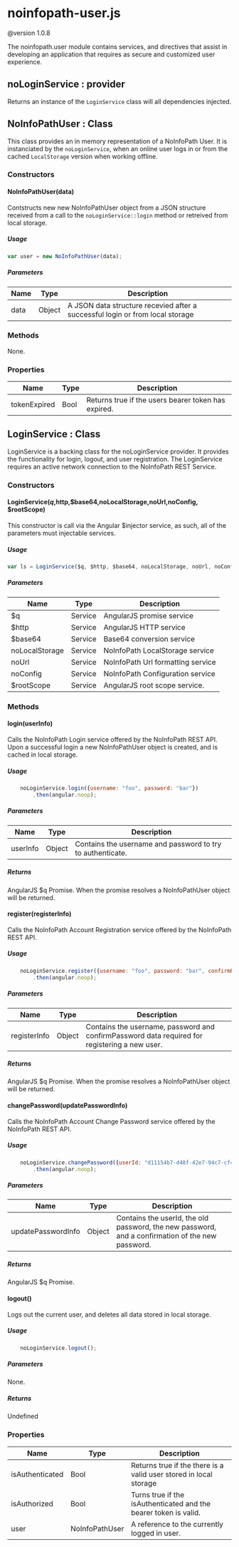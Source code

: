 # noinfopath-user.js
@version 1.0.8


The noinfopath.user module contains services, and directives that assist in
developing an application that requires as secure and customized user
experience.


## noLoginService : provider

Returns an instance of the `LoginService` class will all dependencies
injected.

## NoInfoPathUser : Class

This class provides an in memory representation of a NoInfoPath User.
It is instanciated by the `noLoginService`, when an online user logs in
or from the cached `LocalStorage` version when working offline.

### Constructors

#### NoInfoPathUser(data)

Contstructs new new NoInfoPathUser object from a JSON structure received
from a call to the `noLoginService::login` method or retreived from
local storage.

##### Usage
```js
var user = new NoInfoPathUser(data);
```

##### Parameters

|Name|Type|Description|
|----|----|-----------|
|data|Object|A JSON data structure recevied after a successful login or from local storage|

### Methods
None.

### Properties
|Name|Type|Description|
|----|----|-----------|
|tokenExpired|Bool|Returns true if the users bearer token has expired.|


## LoginService : Class
LoginService is a backing class for the noLoginService provider. It provides the
functionality for login, logout, and user registration.  The LoginService
requires an active network connection to the NoInfoPath REST Service.

### Constructors

#### LoginService($q,$http,$base64,noLocalStorage,noUrl,noConfig, $rootScope)
This constructor is call via the Angular $injector service, as such, all
of the parameters must injectable services.

##### Usage
```js
var ls = LoginService($q, $http, $base64, noLocalStorage, noUrl, noConfig, $rootScope);
```

##### Parameters

|Name|Type|Description|
|----|----|-----------|
|$q|Service|AngularJS promise service|
|$http|Service|AngularJS HTTP service|
|$base64|Service|Base64 conversion service|
|noLocalStorage|Service|NoInfoPath LocalStorage service|
|noUrl|Service|NoInfoPath Url formatting service|
|noConfig|Service|NoInfoPath Configuration service|
|$rootScope|Service|AngularJS root scope service.|

### Methods

#### login(userInfo)
Calls the NoInfoPath Login service offered by the NoInfoPath REST API.
Upon a successful login a new NoInfoPathUser object is created, and
is cached in local storage.

##### Usage
```js
	noLoginService.login({username: "foo", password: "bar"})
		.then(angular.noop);
```
##### Parameters

|Name|Type|Description|
|----|----|-----------|
|userInfo|Object|Contains the username and password to try to authenticate.|

##### Returns
AngularJS $q Promise. When the promise resolves a NoInfoPathUser object
will be returned.

#### register(registerInfo)
Calls the NoInfoPath Account Registration service offered by the
NoInfoPath REST API.

##### Usage
```js
	noLoginService.register({username: "foo", password: "bar", confirmPassword: "bar"})
		.then(angular.noop);
```

##### Parameters

|Name|Type|Description|
|----|----|-----------|
|registerInfo|Object|Contains the username, password and confirmPassword data required for registering a new user.|

##### Returns
AngularJS $q Promise. When the promise resolves a NoInfoPathUser object
will be returned.

#### changePassword(updatePasswordInfo)
Calls the NoInfoPath Account Change Password service offered by the
NoInfoPath REST API.

##### Usage
```js
	noLoginService.changePassword({userId: "d11154b7-d48f-42e7-94c7-cf47e45e0d81", oldPassword: "hello", password: "bar", confirmPassword: "bar"})
		.then(angular.noop);
```
##### Parameters

|Name|Type|Description|
|----|----|-----------|
|updatePasswordInfo|Object|Contains the userId, the old password, the new password, and a confirmation of the new password. |

##### Returns
AngularJS $q Promise.

#### logout()
Logs out the current user, and deletes all data stored in local storage.

##### Usage
```js
	noLoginService.logout();
```
##### Parameters
None.

##### Returns
Undefined

### Properties
|Name|Type|Description|
|----|----|-----------|
|isAuthenticated|Bool|Returns true if the there is a valid user stored in local storage|
|isAuthorized|Bool|Turns true if the isAuthenticated and the bearer token is valid.|
|user|NoInfoPathUser|A reference to the currently logged in user.|


